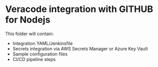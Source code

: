 # Veracode integration with GITHUB for Nodejs

This folder will contain:
- Integration YAML/Jenkinsfile
- Secrets integration via AWS Secrets Manager or Azure Key Vault
- Sample configuration files
- CI/CD pipeline steps
